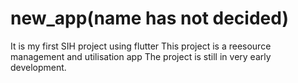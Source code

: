 # new_app(name has not decided)
It is my first SIH project using flutter
This project is a reesource management and utilisation app
The project is still in very early development.
 
